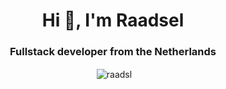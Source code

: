 <h1 align="center">Hi 👋, I'm Raadsel</h1>
<h3 align="center">Fullstack developer from the Netherlands</h3>

<p  align="center">&nbsp;<img align="center" src="https://github-readme-stats.vercel.app/api?username=raadsl&show_icons=true&locale=en" alt="raadsl" /></p>
